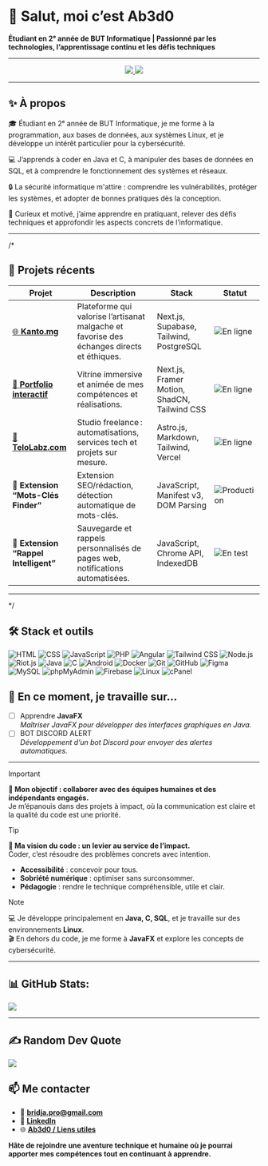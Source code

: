 # 👋 Salut, moi c’est Ab3d0

**Étudiant en 2ᵉ année de BUT Informatique | Passionné par les technologies, l’apprentissage continu et les défis techniques**

---

<p align="center">
  <a href="https://www.linkedin.com/in/abed-bridja/" target="_blank">
    <img src="https://img.shields.io/badge/LinkedIn-0077B5?style=for-the-badge&logo=linkedin&logoColor=white"/>
  </a>
  <a href="mailto:bridja.pro@gmail.com" target="_blank">
    <img src="https://img.shields.io/badge/Contact-Mail-0078D4?style=for-the-badge&logo=gmail&logoColor=white"/>
  </a>
</p>

---

## ✨ À propos

🎓 Étudiant en 2ᵉ année de BUT Informatique, je me forme à la programmation, aux bases de données, aux systèmes Linux, et je développe un intérêt particulier pour la cybersécurité.

💻 J’apprends à coder en Java et C, à manipuler des bases de données en SQL, et à comprendre le fonctionnement des systèmes et réseaux.

🔒 La sécurité informatique m'attire : comprendre les vulnérabilités, protéger les systèmes, et adopter de bonnes pratiques dès la conception.

🧠 Curieux et motivé, j’aime apprendre en pratiquant, relever des défis techniques et approfondir les aspects concrets de l’informatique.

---

/*
## 🚀 Projets récents

| Projet | Description | Stack | Statut |
|---|---|---|---|
| [🌐 **Kanto.mg**](https://kanto.mg) | Plateforme qui valorise l’artisanat malgache et favorise des échanges directs et éthiques. | Next.js, Supabase, Tailwind, PostgreSQL | ![En ligne](https://img.shields.io/badge/en%20ligne-success?style=flat-square) |
| [🧭 **Portfolio interactif**](https://abed0-portfolio.netlify.app/home) | Vitrine immersive et animée de mes compétences et réalisations. | Next.js, Framer Motion, ShadCN, Tailwind CSS | ![En ligne](https://img.shields.io/badge/en%20ligne-success?style=flat-square) |
| [🚀 **TeloLabz.com**](https://telolabz.com) | Studio freelance : automatisations, services tech et projets sur mesure. | Astro.js, Markdown, Tailwind, Vercel | ![En ligne](https://img.shields.io/badge/en%20ligne-success?style=flat-square) |
| **🧩 Extension “Mots-Clés Finder”** | Extension SEO/rédaction, détection automatique de mots-clés. | JavaScript, Manifest v3, DOM Parsing | ![Production](https://img.shields.io/badge/production-blue?style=flat-square) |
| **📌 Extension “Rappel Intelligent”** | Sauvegarde et rappels personnalisés de pages web, notifications automatisées. | JavaScript, Chrome API, IndexedDB | ![En test](https://img.shields.io/badge/en%20test-yellow?style=flat-square) |

---
*/

## 🛠️ Stack et outils

<p>
  <img src="https://img.shields.io/badge/-HTML-E34F26?style=flat&logo=html5&logoColor=white" alt="HTML" />
  <img src="https://img.shields.io/badge/-CSS-1572B6?style=flat&logo=css3&logoColor=white" alt="CSS" />
  <img src="https://img.shields.io/badge/-JavaScript-F7DF1E?style=flat&logo=javascript&logoColor=black" alt="JavaScript" />
  <img src="https://img.shields.io/badge/-PHP-777BB4?style=flat&logo=php&logoColor=white" alt="PHP" />
  <img src="https://img.shields.io/badge/-Angular-DD0031?style=flat&logo=angular&logoColor=white" alt="Angular" />
  <img src="https://img.shields.io/badge/-Tailwind_CSS-06B6D4?style=flat&logo=tailwind-css&logoColor=white" alt="Tailwind   CSS" />
  <img src="https://img.shields.io/badge/-Node.js-339933?style=flat&logo=node.js&logoColor=white" alt="Node.js" />
  <img src="https://img.shields.io/badge/-Riot.js-E23038?style=flat&logo=riotgames&logoColor=white" alt="Riot.js" />
  <img src="https://img.shields.io/badge/-Java-007396?style=flat&logo=java&logoColor=white" alt="Java" />
  <img src="https://img.shields.io/badge/-C-555555?style=flat&logo=c&logoColor=white" alt="C" />
  <img src="https://img.shields.io/badge/-Android-3DDC84?style=flat&logo=android&logoColor=white" alt="Android" />
  <img src="https://img.shields.io/badge/-Docker-2496ED?style=flat&logo=docker&logoColor=white" alt="Docker" />
  <img src="https://img.shields.io/badge/-Git-F05032?style=flat&logo=git&logoColor=white" alt="Git" />
  <img src="https://img.shields.io/badge/-GitHub-181717?style=flat&logo=github&logoColor=white" alt="GitHub" />
  <img src="https://img.shields.io/badge/-Figma-F24E1E?style=flat&logo=figma&logoColor=white" alt="Figma" />
  <img src="https://img.shields.io/badge/-MySQL-4479A1?style=flat&logo=mysql&logoColor=white" alt="MySQL" />
  <img src="https://img.shields.io/badge/-phpMyAdmin-5C2D91?style=flat&logo=phpmyadmin&logoColor=white" alt="phpMyAdmin" />
  <img src="https://img.shields.io/badge/-Firebase-FFCA28?style=flat&logo=firebase&logoColor=black" alt="Firebase" />
  <img src="https://img.shields.io/badge/-Linux-FCC624?style=flat&logo=linux&logoColor=black" alt="Linux" />
  <img src="https://img.shields.io/badge/-cPanel-FE7C24?style=flat&logo=cpanel&logoColor=white" alt="cPanel" />

 

</p>

## 📌 En ce moment, je travaille sur...

- [ ] Apprendre **JavaFX**  
  *Maîtriser JavaFX pour développer des interfaces graphiques en Java.*
- [ ] BOT DISCORD ALERT  
  *Développement d’un bot Discord pour envoyer des alertes automatiques.*

---

> [!IMPORTANT]  
> **🎯 Mon objectif : collaborer avec des équipes humaines et des indépendants engagés.**  
> Je m’épanouis dans des projets à impact, où la communication est claire et la qualité du code est une priorité.

> [!TIP]  
> **🧠 Ma vision du code : un levier au service de l’impact.**  
> Coder, c’est résoudre des problèmes concrets avec intention.  
> - **Accessibilité** : concevoir pour tous.  
> - **Sobriété numérique** : optimiser sans surconsommer.  
> - **Pédagogie** : rendre le technique compréhensible, utile et clair.

> [!NOTE]  
> 💻 Je développe principalement en **Java, C, SQL**, et je travaille sur des environnements **Linux**.  
> 🎬 En dehors du code, je me forme à **JavaFX** et explore les concepts de cybersécurité.
---

## 📊 GitHub Stats:

![](https://github-readme-stats.vercel.app/api/top-langs/?username=Ab3d0&theme=blueberry&hide_border=false&include_all_commits=true&count_private=true&layout=compact)

---

## ✍️ Random Dev Quote
![](https://quotes-github-readme.vercel.app/api?type=horizontal&theme=tokyonight)


## 📫 Me contacter


- 📧 [**bridja.pro@gmail.com**](mailto:mailto:bridja.pro@gmail.com)
- 💼 [**LinkedIn**](https://www.linkedin.com/in/abed-bridja/)
- 🌐 [**Ab3d0 / Liens utiles**](https://abed0-portfolio.netlify.app/)

**Hâte de rejoindre une aventure technique et humaine où je pourrai apporter mes compétences tout en continuant à apprendre.**






